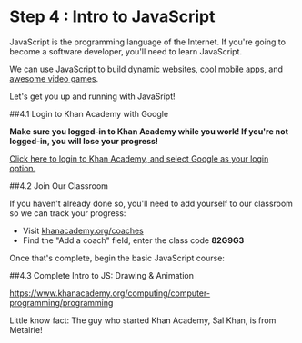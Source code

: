 # Step 4 : Intro to JavaScript

JavaScript is the programming language of the Internet. If you're going to become a software developer, you'll need to learn JavaScript.

We can use JavaScript to build [dynamic websites](https://en.wikipedia.org/wiki/Dynamic_web_page), [cool mobile apps](http://ionicframework.com/), and [awesome video games](http://www.phaser.io/).

Let's get you up and running with JavaSript!

##4.1 Login to Khan Academy with Google

**Make sure you logged-in to Khan Academy while you work! If you're not logged-in, you will lose your progress!**

[Click here to login to Khan Academy, and select Google as your login option.](https://www.khanacademy.org/login?continue=%2Fcomputing%2Fcomputer-programming%2Fprogramming)

##4.2 Join Our Classroom

If you haven't already done so, you'll need to add yourself to our classroom so we can track your progress:

* Visit [khanacademy.org/coaches](khanacademy.org/coaches)
* Find the "Add a coach" field, enter the class code **82G9G3**

Once that's complete, begin the basic JavaScript course:

##4.3 Complete Intro to JS: Drawing & Animation

https://www.khanacademy.org/computing/computer-programming/programming

Little know fact: The guy who started Khan Academy, Sal Khan, is from Metairie!